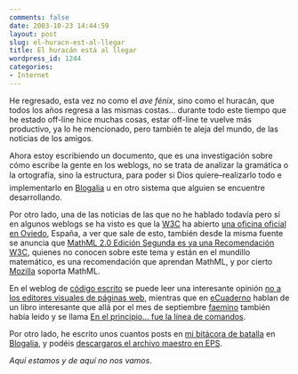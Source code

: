 ```yaml
---
comments: false
date: 2003-10-23 14:44:59
layout: post
slug: el-huracn-est-al-llegar
title: El huracán está al llegar
wordpress_id: 1244
categories:
- Internet
---
```


He regresado, esta vez no como el _ave fénix_, sino como el huracán, que todos los años regresa a las mismas costas… durante todo este tiempo que he estado off-line hice muchas cosas, estar off-line te vuelve más productivo, ya lo he mencionado, pero también te aleja del mundo, de las noticias de los amigos.





Ahora estoy escribiendo un documento, que es una investigación sobre cómo escribe la gente en los weblogs, no se trata de analizar la gramática o la ortografía, sino la estructura, para poder si Dios quiere–realizarlo todo e implementarlo en [Blogalia](http://www.blogalia.com) u en otro sistema que alguien se encuentre desarrollando.





Por otro lado, una de las noticias de las que no he hablado todavía pero sí en algunos weblogs se ha visto es que la [W3C](http://www.w3c.org) ha abierto [una oficina oficial en Oviedo](http://www.w3c-es.org/), España, a ver que sale de esto, también desde la misma fuente se anuncia que [MathML 2.0 Edición Segunda es ya una Recomendación W3C](http://www.w3.org/Math/), quienes no conocen sobre este tema y están en el mundillo matemático, es una recomendación que aprendan MathML, y por cierto [Mozilla]() soporta MathML.





En el weblog de [código escrito](http://www.codigoescrito.com) se puede leer una interesante opinión [no a los editores visuales de páginas web](http://www.codigoescrito.com/archivos/000042.html), mientras que en [eCuaderno](http://www.ecuaderno.com/) hablan de un libro interesante que allá por el mes de septiembre [faemino](http://www.anedonia.net) también había leido y se llama [En el principio… fue la línea de comandos](http://www.ecuaderno.com/archives/000060.php).





Por otro lado, he escrito unos cuantos posts en [mi bitácora de batalla](http://minid.blogalia.com) en [Blogalia](http://www.blogalia.com), y podéis [descargaros el archivo maestro en EPS](http://www.tomedo.net/minid/shirt.zip).





_Aquí estamos y de aquí no nos vamos_.




 

